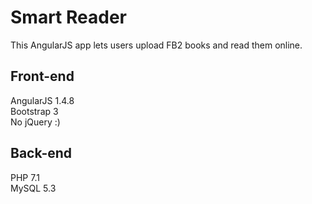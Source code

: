 # Smart Reader
This AngularJS app lets users upload FB2 books and read them online. 

## Front-end 
AngularJS 1.4.8  
Bootstrap 3  
No jQuery :) 

## Back-end
PHP 7.1  
MySQL 5.3  

